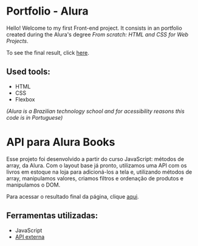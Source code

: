 # Portfolio - Alura

Hello! Welcome to my first Front-end project. It consists in an portfolio created during the Alura's degree *From scratch: HTML and CSS for Web Projects*.

To see the final result, click [here](https://api-para-livros-alurabooks.vercel.app/).

## Used tools:

* HTML
* CSS
* Flexbox

*(Alura is a Brazilian technology school and for acessibility reasons this code is in Portuguese)*

#

# API para Alura Books

Esse projeto foi desenvolvido a partir do curso JavaScript: métodos de array, da Alura. Com o layout base já pronto, utilizamos uma API com os livros em estoque na loja para adicioná-los a tela e, utilizando métodos de array, manipulamos valores, criamos filtros e ordenação de produtos e manipulamos o DOM.

Para acessar o resultado final da página, clique [aqui](https://api-para-livros-alurabooks.vercel.app/).

## Ferramentas utilizadas:

* JavaScript
* [API externa](https://guilhermeonrails.github.io/casadocodigo/livros.json)
